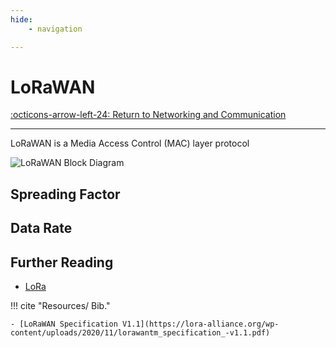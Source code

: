 ```yaml
---
hide:
    - navigation

---
```


# LoRaWAN

[:octicons-arrow-left-24: Return to Networking and Communication](/Bodies-of-Knowledge/Networking-Communication/)

---

LoRaWAN is a Media Access Control (MAC) layer protocol

![LoRaWAN Block Diagram](../assets/LoRaWAN-Block.png)

## Spreading Factor

## Data Rate

## Further Reading

- [LoRa](LoRa.md)

!!! cite "Resources/ Bib."

    - [LoRaWAN Specification V1.1](https://lora-alliance.org/wp-content/uploads/2020/11/lorawantm_specification_-v1.1.pdf)